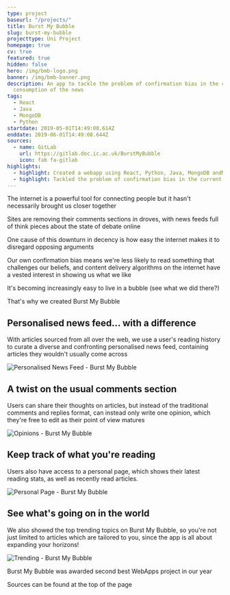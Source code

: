 ```yaml
---
type: project
baseurl: "/projects/"
title: Burst My Bubble
slug: burst-my-bubble
projecttype: Uni Project
homepage: true
cv: true
featured: true
hidden: false
hero: /img/bmb-logo.png
banner: /img/bmb-banner.png
description: An app to tackle the problem of confirmation bias in the current
  consumption of the news
tags:
  - React
  - Java
  - MongoDB
  - Python
startdate: 2019-05-01T14:49:08.614Z
enddate: 2019-06-01T14:49:08.644Z
sources:
  - name: GitLab
    url: https://gitlab.doc.ic.ac.uk/BurstMyBubble
    icon: fab fa-gitlab
highlights:
  - highlight: Created a webapp using React, Python, Java, MongoDB andMicrosoft Azure
  - highlight: Tackled the problem of confirmation bias in the current consumption of news
---
```


<div class="intro">

The internet is a powerful tool for connecting people but it hasn't necessarily brought us closer together

Sites are removing their comments sections in droves, with news feeds full of think pieces about the state of debate online

One cause of this downturn in decency is how easy the internet makes it to disregard opposing arguments

Our own confirmation bias means we're less likely to read something that challenges our beliefs, and content delivery algorithms on the internet have a vested interest in showing us what we like

It's becoming increasingly easy to live in a bubble (see what we did there?)

That's why we created <span class="highlight">Burst My Bubble</span>

</div>

<div class="row">
  <div class="left">

## Personalised news feed... with a difference

With articles sourced from all over the web, we use a user's reading history to curate a diverse and confronting personalised news feed, containing articles they wouldn't usually come across

  </div>
  <div class="right">

![Personalised News Feed - Burst My Bubble](/img/bmb-1.png "Personalised News Feed - Burst My Bubble")

  </div>
</div>

<div class="row">
  <div class="left">

## A twist on the usual comments section

Users can share their thoughts on articles, but instead of the traditional comments and replies format, can instead only write one opinion, which they're free to edit as their point of view matures

  </div>
  <div class="right">

![Opinions - Burst My Bubble](/img/bmb-3.png "Opinions - Burst My Bubble")

  </div>
</div>

<div class="row">
  <div class="left">

## Keep track of what you're reading

Users also have access to a personal page, which shows their latest reading stats, as well as recently read articles.

  </div>
  <div class="right">

![Personal Page - Burst My Bubble](/img/bmb-2.png "Personal Page - Burst My Bubble")

  </div>
</div>

<div class="row">
  <div class="left">

## See what's going on in the world

We also showed the top trending topics on Burst My Bubble, so you're not just limited to articles which are tailored to you, since the app is all about expanding your horizons!

  </div>
  <div class="right">

![Trending - Burst My Bubble](/img/bmb-4.png "Trending - Burst My Bubble")

  </div>
</div>

<div class="footer">

Burst My Bubble was awarded second best WebApps project in our year

Sources can be found at the top of the page

</div>

